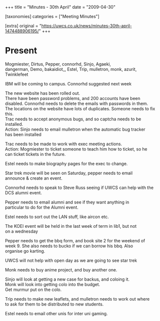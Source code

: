 +++
title = "Minutes - 30th April"
date = "2009-04-30"

[taxonomies]
categories = ["Meeting Minutes"]

[extra]
original = "https://uwcs.co.uk/news/minutes-30th-april-1474488906195/"
+++

# Present

Mogmiester, Dirtus, Pepper, connorhd, Sinjo, Agaeki,  
dangerman, Demo, bakaidiot\_, Estel, Trip, mulletron, monk, azurit,  
Twinklefeet

IBM will be coming to campus. Connorhd suggested next week

The new website has been rolled out.  
There have been password problems, and 200 accounts have been  
disabled. Connorhd needs to delete the emails with passwords in them.  
The locations on the website have lots of duplicates. Someone needs to fix this.  
Trac needs to accept anonymous bugs, and so captcha needs to be installed.  
Action: Sinjo needs to email mulletron when the automatic bug tracker  
has been installed

Trac needs to be made to work with exec meeting actions.  
Action: Mogmiester to ticket someone to teach him how to ticket, so he  
can ticket tickets in the future.

Estel needs to make biography pages for the exec to change.

Star trek movie will be seen on Saturday, pepper needs to email  
announce & create an event.

Connorhd needs to speak to Steve Russ seeing if UWCS can help with the  
DCS alumni event.

Pepper needs to email alumni and see if they want anything in  
particular to do for the Alumni event.

Estel needs to sort out the LAN stuff, like aircon etc.

The KOEI event will be held in the last week of term in lib1, but not  
on a wednesday

Pepper needs to get the bbq form, and book site 2 for the weekend of  
week 9. She also needs to bucko if we can borrow his bbq. Also  
organise go karting.

UWCS will not help with open day as we are going to see star trek

Monk needs to buy anime project, and buy another one.

Sinjo will look at getting a new case for backus, and coloing it.  
Monk will look into getting colo into the budget.  
Get murmur put on the colo.

Trip needs to make new leaflets, and mulletron needs to work out where  
to ask for them to be distributed to new students.

Estel needs to email other unis for inter uni gaming.
